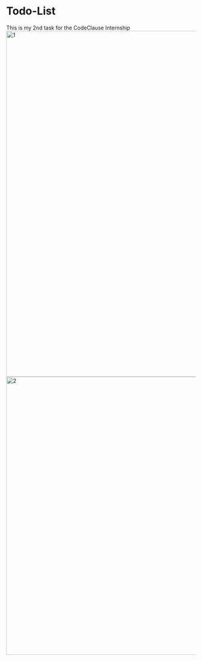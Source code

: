 # Todo-List
This is my 2nd task for the CodeClause Internship 
<img width="920" alt="1" src="https://github.com/ayushhkmr/Todo-List/assets/66322989/a2f2e763-692b-4d56-af67-e9039bfb5319">
<img width="740" alt="2" src="https://github.com/ayushhkmr/Todo-List/assets/66322989/bb0b95c3-1e6d-4511-bf2c-feb599425a72">
